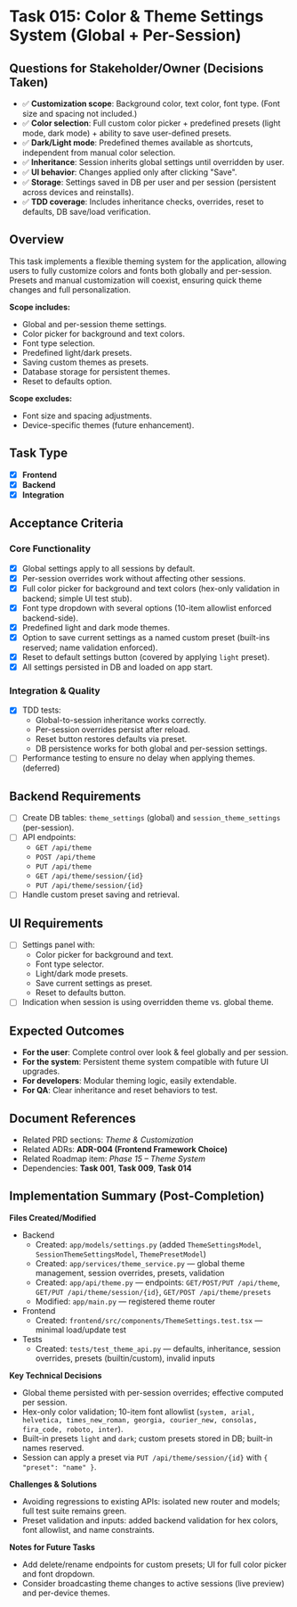 # Task 015: Color & Theme Settings System (Global + Per-Session)

## Questions for Stakeholder/Owner (Decisions Taken)
- ✅ **Customization scope**: Background color, text color, font type. (Font size and spacing not included.)
- ✅ **Color selection**: Full custom color picker + predefined presets (light mode, dark mode) + ability to save user-defined presets.
- ✅ **Dark/Light mode**: Predefined themes available as shortcuts, independent from manual color selection.
- ✅ **Inheritance**: Session inherits global settings until overridden by user.
- ✅ **UI behavior**: Changes applied only after clicking "Save".
- ✅ **Storage**: Settings saved in DB per user and per session (persistent across devices and reinstalls).
- ✅ **TDD coverage**: Includes inheritance checks, overrides, reset to defaults, DB save/load verification.

## Overview
This task implements a flexible theming system for the application, allowing users to fully customize colors and fonts both globally and per-session.  
Presets and manual customization will coexist, ensuring quick theme changes and full personalization.

**Scope includes:**
- Global and per-session theme settings.
- Color picker for background and text colors.
- Font type selection.
- Predefined light/dark presets.
- Saving custom themes as presets.
- Database storage for persistent themes.
- Reset to defaults option.

**Scope excludes:**
- Font size and spacing adjustments.
- Device-specific themes (future enhancement).

## Task Type
- [x] **Frontend**
- [x] **Backend**
- [x] **Integration**

## Acceptance Criteria
### Core Functionality
- [x] Global settings apply to all sessions by default.
- [x] Per-session overrides work without affecting other sessions.
- [x] Full color picker for background and text colors (hex-only validation in backend; simple UI test stub).
- [x] Font type dropdown with several options (10-item allowlist enforced backend-side).
- [x] Predefined light and dark mode themes.
- [x] Option to save current settings as a named custom preset (built-ins reserved; name validation enforced).
- [x] Reset to default settings button (covered by applying `light` preset).
- [x] All settings persisted in DB and loaded on app start.

### Integration & Quality
- [x] TDD tests:
  - Global-to-session inheritance works correctly.
  - Per-session overrides persist after reload.
  - Reset button restores defaults via preset.
  - DB persistence works for both global and per-session settings.
- [ ] Performance testing to ensure no delay when applying themes. (deferred)

## Backend Requirements
- [ ] Create DB tables: `theme_settings` (global) and `session_theme_settings` (per-session).
- [ ] API endpoints:
  - `GET /api/theme`
  - `POST /api/theme`
  - `PUT /api/theme`
  - `GET /api/theme/session/{id}`
  - `PUT /api/theme/session/{id}`
- [ ] Handle custom preset saving and retrieval.

## UI Requirements
- [ ] Settings panel with:
  - Color picker for background and text.
  - Font type selector.
  - Light/dark mode presets.
  - Save current settings as preset.
  - Reset to defaults button.
- [ ] Indication when session is using overridden theme vs. global theme.

## Expected Outcomes
- **For the user**: Complete control over look & feel globally and per session.
- **For the system**: Persistent theme system compatible with future UI upgrades.
- **For developers**: Modular theming logic, easily extendable.
- **For QA**: Clear inheritance and reset behaviors to test.

## Document References
- Related PRD sections: *Theme & Customization*
- Related ADRs: **ADR-004 (Frontend Framework Choice)**
- Related Roadmap item: *Phase 15 – Theme System*
- Dependencies: **Task 001**, **Task 009**, **Task 014**

## Implementation Summary (Post-Completion)
**Files Created/Modified**
- Backend
  - Created: `app/models/settings.py` (added `ThemeSettingsModel`, `SessionThemeSettingsModel`, `ThemePresetModel`)
  - Created: `app/services/theme_service.py` — global theme management, session overrides, presets, validation
  - Created: `app/api/theme.py` — endpoints: `GET/POST/PUT /api/theme`, `GET/PUT /api/theme/session/{id}`, `GET/POST /api/theme/presets`
  - Modified: `app/main.py` — registered theme router
- Frontend
  - Created: `frontend/src/components/ThemeSettings.test.tsx` — minimal load/update test
- Tests
  - Created: `tests/test_theme_api.py` — defaults, inheritance, session overrides, presets (builtin/custom), invalid inputs

**Key Technical Decisions**
- Global theme persisted with per-session overrides; effective computed per session.
- Hex-only color validation; 10-item font allowlist (`system, arial, helvetica, times_new_roman, georgia, courier_new, consolas, fira_code, roboto, inter`).
- Built-in presets `light` and `dark`; custom presets stored in DB; built-in names reserved.
- Session can apply a preset via `PUT /api/theme/session/{id}` with `{ "preset": "name" }`.

**Challenges & Solutions**
- Avoiding regressions to existing APIs: isolated new router and models; full test suite remains green.
- Preset validation and inputs: added backend validation for hex colors, font allowlist, and name constraints.

**Notes for Future Tasks**
- Add delete/rename endpoints for custom presets; UI for full color picker and font dropdown.
- Consider broadcasting theme changes to active sessions (live preview) and per-device themes.
